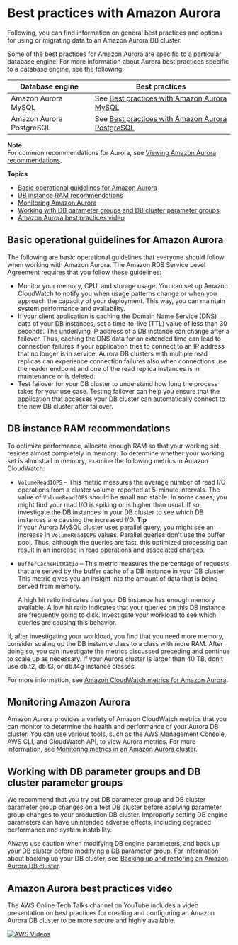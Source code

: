 # Best practices with Amazon Aurora<a name="Aurora.BestPractices"></a>

Following, you can find information on general best practices and options for using or migrating data to an Amazon Aurora DB cluster\.

Some of the best practices for Amazon Aurora are specific to a particular database engine\. For more information about Aurora best practices specific to a database engine, see the following\.


| Database engine | Best practices | 
| --- | --- | 
|  Amazon Aurora MySQL  |  See [Best practices with Amazon Aurora MySQL](AuroraMySQL.BestPractices.md)  | 
|  Amazon Aurora PostgreSQL  |  See [Best practices with Amazon Aurora PostgreSQL](AuroraPostgreSQL.BestPractices.md)  | 

**Note**  
For common recommendations for Aurora, see [Viewing Amazon Aurora recommendations](accessing-monitoring.md#USER_Recommendations)\.

**Topics**
+ [Basic operational guidelines for Amazon Aurora](#Aurora.BestPractices.OperationalGuidelines)
+ [DB instance RAM recommendations](#Aurora.BestPractices.Performance.Sizing)
+ [Monitoring Amazon Aurora](#Aurora.BestPractices.Monitoring)
+ [Working with DB parameter groups and DB cluster parameter groups](#Aurora.BestPractices.ParameterGroups)
+ [Amazon Aurora best practices video](#Aurora.BestPractices.Presentation)

## Basic operational guidelines for Amazon Aurora<a name="Aurora.BestPractices.OperationalGuidelines"></a>

The following are basic operational guidelines that everyone should follow when working with Amazon Aurora\. The Amazon RDS Service Level Agreement requires that you follow these guidelines:
+ Monitor your memory, CPU, and storage usage\. You can set up Amazon CloudWatch to notify you when usage patterns change or when you approach the capacity of your deployment\. This way, you can maintain system performance and availability\.
+ If your client application is caching the Domain Name Service \(DNS\) data of your DB instances, set a time\-to\-live \(TTL\) value of less than 30 seconds\. The underlying IP address of a DB instance can change after a failover\. Thus, caching the DNS data for an extended time can lead to connection failures if your application tries to connect to an IP address that no longer is in service\. Aurora DB clusters with multiple read replicas can experience connection failures also when connections use the reader endpoint and one of the read replica instances is in maintenance or is deleted\.
+ Test failover for your DB cluster to understand how long the process takes for your use case\. Testing failover can help you ensure that the application that accesses your DB cluster can automatically connect to the new DB cluster after failover\. 

## DB instance RAM recommendations<a name="Aurora.BestPractices.Performance.Sizing"></a>

To optimize performance, allocate enough RAM so that your working set resides almost completely in memory\. To determine whether your working set is almost all in memory, examine the following metrics in Amazon CloudWatch:
+ `VolumeReadIOPS` – This metric measures the average number of read I/O operations from a cluster volume, reported at 5\-minute intervals\. The value of `VolumeReadIOPS` should be small and stable\. In some cases, you might find your read I/O is spiking or is higher than usual\. If so, investigate the DB instances in your DB cluster to see which DB instances are causing the increased I/O\.
**Tip**  
 If your Aurora MySQL cluster uses parallel query, you might see an increase in `VolumeReadIOPS` values\. Parallel queries don't use the buffer pool\. Thus, although the queries are fast, this optimized processing can result in an increase in read operations and associated charges\. 
+ `BufferCacheHitRatio` – This metric measures the percentage of requests that are served by the buffer cache of a DB instance in your DB cluster\. This metric gives you an insight into the amount of data that is being served from memory\.

  A high hit ratio indicates that your DB instance has enough memory available\. A low hit ratio indicates that your queries on this DB instance are frequently going to disk\. Investigate your workload to see which queries are causing this behavior\.

If, after investigating your workload, you find that you need more memory, consider scaling up the DB instance class to a class with more RAM\. After doing so, you can investigate the metrics discussed preceding and continue to scale up as necessary\. If your Aurora cluster is larger than 40 TB, don't use db\.t2, db\.t3, or db\.t4g instance classes\.

For more information, see [Amazon CloudWatch metrics for Amazon Aurora](Aurora.AuroraMonitoring.Metrics.md)\.

## Monitoring Amazon Aurora<a name="Aurora.BestPractices.Monitoring"></a>

Amazon Aurora provides a variety of Amazon CloudWatch metrics that you can monitor to determine the health and performance of your Aurora DB cluster\. You can use various tools, such as the AWS Management Console, AWS CLI, and CloudWatch API, to view Aurora metrics\. For more information, see [Monitoring metrics in an Amazon Aurora cluster](MonitoringAurora.md)\.

## Working with DB parameter groups and DB cluster parameter groups<a name="Aurora.BestPractices.ParameterGroups"></a>

We recommend that you try out DB parameter group and DB cluster parameter group changes on a test DB cluster before applying parameter group changes to your production DB cluster\. Improperly setting DB engine parameters can have unintended adverse effects, including degraded performance and system instability\.

Always use caution when modifying DB engine parameters, and back up your DB cluster before modifying a DB parameter group\. For information about backing up your DB cluster, see [Backing up and restoring an Amazon Aurora DB cluster](BackupRestoreAurora.md)\.

## Amazon Aurora best practices video<a name="Aurora.BestPractices.Presentation"></a>

The AWS Online Tech Talks channel on YouTube includes a video presentation on best practices for creating and configuring an Amazon Aurora DB cluster to be more secure and highly available\.

[![AWS Videos](http://img.youtube.com/vi/https://www.youtube.com/embed/ydzd95r4_VQ/0.jpg)](http://www.youtube.com/watch?v=https://www.youtube.com/embed/ydzd95r4_VQ)